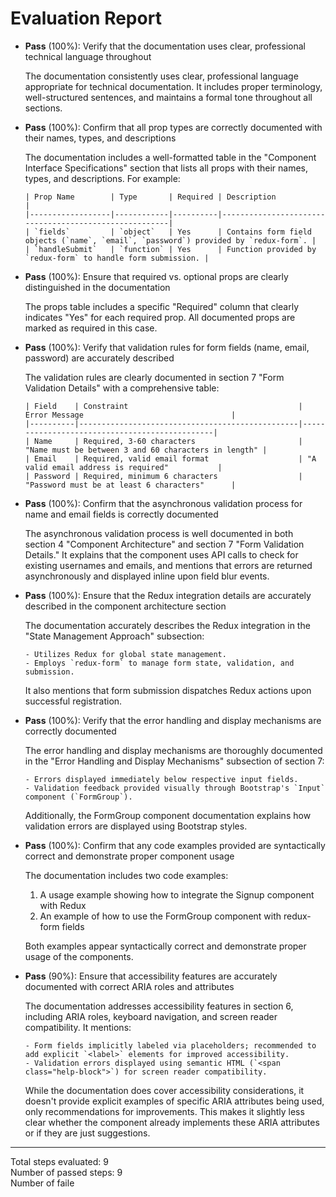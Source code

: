 # Evaluation Report

- **Pass** (100%): Verify that the documentation uses clear, professional technical language throughout

    The documentation consistently uses clear, professional language appropriate for technical documentation. It includes proper terminology, well-structured sentences, and maintains a formal tone throughout all sections.

- **Pass** (100%): Confirm that all prop types are correctly documented with their names, types, and descriptions

    The documentation includes a well-formatted table in the "Component Interface Specifications" section that lists all props with their names, types, and descriptions. For example:
    ```
    | Prop Name        | Type       | Required | Description                                           |
    |------------------|------------|----------|-------------------------------------------------------|
    | `fields`         | `object`   | Yes      | Contains form field objects (`name`, `email`, `password`) provided by `redux-form`. |
    | `handleSubmit`   | `function` | Yes      | Function provided by `redux-form` to handle form submission. |
    ```

- **Pass** (100%): Ensure that required vs. optional props are clearly distinguished in the documentation

    The props table includes a specific "Required" column that clearly indicates "Yes" for each required prop. All documented props are marked as required in this case.

- **Pass** (100%): Verify that validation rules for form fields (name, email, password) are accurately described

    The validation rules are clearly documented in section 7 "Form Validation Details" with a comprehensive table:
    ```
    | Field    | Constraint                                      | Error Message                                 |
    |----------|-------------------------------------------------|-----------------------------------------------|
    | Name     | Required, 3-60 characters                       | "Name must be between 3 and 60 characters in length" |
    | Email    | Required, valid email format                    | "A valid email address is required"           |
    | Password | Required, minimum 6 characters                  | "Password must be at least 6 characters"      |
    ```

- **Pass** (100%): Confirm that the asynchronous validation process for name and email fields is correctly documented

    The asynchronous validation process is well documented in both section 4 "Component Architecture" and section 7 "Form Validation Details." It explains that the component uses API calls to check for existing usernames and emails, and mentions that errors are returned asynchronously and displayed inline upon field blur events.

- **Pass** (100%): Ensure that the Redux integration details are accurately described in the component architecture section

    The documentation accurately describes the Redux integration in the "State Management Approach" subsection:
    ```
    - Utilizes Redux for global state management.
    - Employs `redux-form` to manage form state, validation, and submission.
    ```
    It also mentions that form submission dispatches Redux actions upon successful registration.

- **Pass** (100%): Verify that the error handling and display mechanisms are correctly documented

    The error handling and display mechanisms are thoroughly documented in the "Error Handling and Display Mechanisms" subsection of section 7:
    ```
    - Errors displayed immediately below respective input fields.
    - Validation feedback provided visually through Bootstrap's `Input` component (`FormGroup`).
    ```
    Additionally, the FormGroup component documentation explains how validation errors are displayed using Bootstrap styles.

- **Pass** (100%): Confirm that any code examples provided are syntactically correct and demonstrate proper component usage

    The documentation includes two code examples:
    1. A usage example showing how to integrate the Signup component with Redux
    2. An example of how to use the FormGroup component with redux-form fields

    Both examples appear syntactically correct and demonstrate proper usage of the components.

- **Pass** (90%): Ensure that accessibility features are accurately documented with correct ARIA roles and attributes

    The documentation addresses accessibility features in section 6, including ARIA roles, keyboard navigation, and screen reader compatibility. It mentions:
    ```
    - Form fields implicitly labeled via placeholders; recommended to add explicit `<label>` elements for improved accessibility.
    - Validation errors displayed using semantic HTML (`<span class="help-block">`) for screen reader compatibility.
    ```
    
    While the documentation does cover accessibility considerations, it doesn't provide explicit examples of specific ARIA attributes being used, only recommendations for improvements. This makes it slightly less clear whether the component already implements these ARIA attributes or if they are just suggestions.

---

Total steps evaluated: 9  
Number of passed steps: 9  
Number of faile